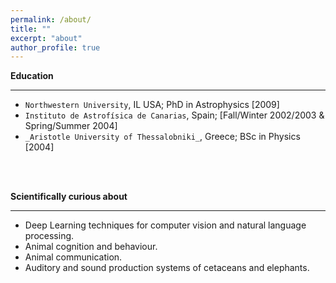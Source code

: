 ```yaml
---
permalink: /about/
title: ""
excerpt: "about"
author_profile: true
---
```




**Education** 

-----

- `Northwestern University`, IL USA; PhD in Astrophysics [2009] 
- `Instituto de Astrofísica de Canarias`, Spain; [Fall/Winter 2002/2003 & Spring/Summer 2004]
- `_Aristotle University of Thessalobniki_`, Greece; BSc in Physics [2004]
 

<br><br>
 
 **Scientifically curious about**
 
  -----
- Deep Learning techniques for computer vision and natural language processing.
- Animal cognition and behaviour.
- Animal communication.
- Auditory and sound production systems of cetaceans and elephants.
